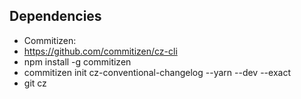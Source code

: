## Dependencies

- Commitizen:
- https://github.com/commitizen/cz-cli
- npm install -g commitizen
- commitizen init cz-conventional-changelog --yarn --dev --exact
- git cz
